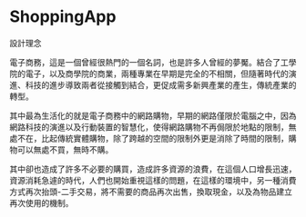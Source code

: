 # ShoppingApp
設計理念

電子商務，這是一個曾經很熱門的一個名詞，也是許多人曾經的夢魘。結合了工學院的電子，以及商學院的商業，兩種專業在早期是完全的不相關，但隨著時代的演進、科技的進步導致兩者從接觸到結合，更促成需多新興產業的產生，傳統產業的轉型。


其中最為生活化的就是電子商務中的網路購物，早期的網路僅限於電腦之中，因為網路科技的演進以及行動裝置的智慧化，使得網路購物不再侷限於地點的限制，無處不在，比起傳統實體購物，除了跨越的空間的限制外更是消除了時間的限制，購物可以無處不買，無時不購。


其中卻也造成了許多不必要的購買，造成許多資源的浪費，在這個人口增長迅速，資源消耗急遽的時代，人們也開始重視這樣的問題，在這樣的環境中，另一種消費方式再次抬頭-二手交易，將不需要的商品再次出售，換取現金，以及為物品建立再次使用的機制。
